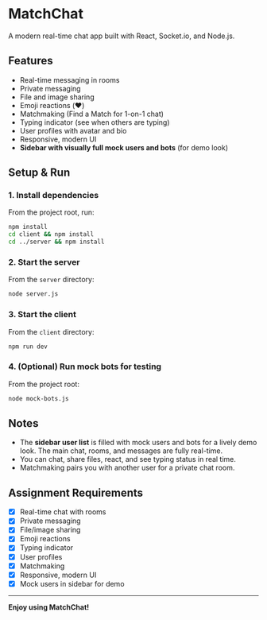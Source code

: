 # MatchChat

A modern real-time chat app built with React, Socket.io, and Node.js.

## Features
- Real-time messaging in rooms
- Private messaging
- File and image sharing
- Emoji reactions (❤️)
- Matchmaking (Find a Match for 1-on-1 chat)
- Typing indicator (see when others are typing)
- User profiles with avatar and bio
- Responsive, modern UI
- **Sidebar with visually full mock users and bots** (for demo look)

## Setup & Run

### 1. Install dependencies
From the project root, run:
```sh
npm install
cd client && npm install
cd ../server && npm install
```

### 2. Start the server
From the `server` directory:
```sh
node server.js
```

### 3. Start the client
From the `client` directory:
```sh
npm run dev
```

### 4. (Optional) Run mock bots for testing
From the project root:
```sh
node mock-bots.js
```

## Notes
- The **sidebar user list** is filled with mock users and bots for a lively demo look. The main chat, rooms, and messages are fully real-time.
- You can chat, share files, react, and see typing status in real time.
- Matchmaking pairs you with another user for a private chat room.

## Assignment Requirements
- [x] Real-time chat with rooms
- [x] Private messaging
- [x] File/image sharing
- [x] Emoji reactions
- [x] Typing indicator
- [x] User profiles
- [x] Matchmaking
- [x] Responsive, modern UI
- [x] Mock users in sidebar for demo

---

**Enjoy using MatchChat!** 